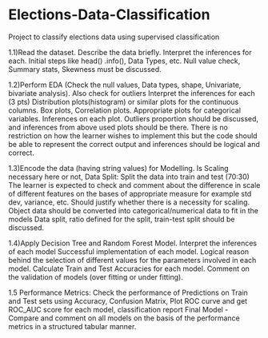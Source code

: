 # Elections-Data-Classification
Project to classify elections data using supervised classification

1.1)Read the dataset. Describe the data briefly. Interpret the inferences for each. Initial steps like head() .info(), Data Types, etc. Null value check, Summary stats, Skewness must be discussed.

1.2)Perform EDA (Check the null values, Data types, shape, Univariate, bivariate analysis). Also check for outliers Interpret the inferences for each (3 pts) Distribution plots(histogram) or similar plots for the continuous columns. Box plots, Correlation plots. Appropriate plots for categorical variables. Inferences on each plot. Outliers proportion should be discussed, and inferences from above used plots should be there. There is no restriction on how the learner wishes to implement this but the code should be able to represent the correct output and inferences should be logical and correct.

1.3)Encode the data (having string values) for Modelling. Is Scaling necessary here or not, Data Split: Split the data into train and test (70:30) The learner is expected to check and comment about the difference in scale of different features on the bases of appropriate measure for example std dev, variance, etc. Should justify whether there is a necessity for scaling. Object data should be converted into categorical/numerical data to fit in the models Data split, ratio defined for the split, train-test split should be discussed.

1.4)Apply Decision Tree and Random Forest Model. Interpret the inferences of each model Successful implementation of each model. Logical reason behind the selection of different values for the parameters involved in each model. Calculate Train and Test Accuracies for each model. Comment on the validation of models (over fitting or under fitting).

1.5 Performance Metrics: Check the performance of Predictions on Train and Test sets using Accuracy, Confusion Matrix, Plot ROC curve and get ROC_AUC score for each model, classification report Final Model - Compare and comment on all models on the basis of the performance metrics in a structured tabular manner.
